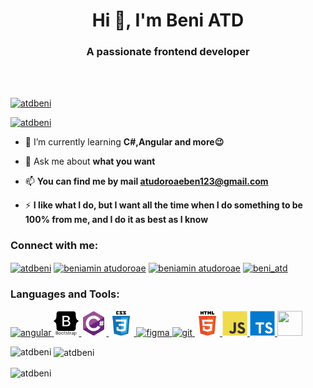 <h1 align="center">Hi 👋, I'm Beni ATD</h1>
<h3 align="center">A passionate frontend developer</h3>
<br><br>
<p align="left"> <a href="https://github.com/ryo-ma/github-profile-trophy"><img src="https://github-profile-trophy.vercel.app/?username=atdbeni" alt="atdbeni" /></a> </p>

<p align="left"> <a href="https://twitter.com/beninenjamin" target="blank"><img src="https://img.shields.io/twitter/follow/atdbeni?logo=twitter&style=for-the-badge" alt="atdbeni" /></a> </p>

- 🌱 I’m currently learning **C#,Angular and more😉**

- 💬 Ask me about **what you want**

- 📫 **You can find me by mail atudoroaeben123@gmail.com**

- ⚡ **I like what I do, but I want all the time when I do something to be 100% from me, and I do it as best as I know**

<h3 align="left">Connect with me:</h3>
<p align="left">
<a href="https://twitter.com/beninenjamin" target="blank"><img align="center" src="https://raw.githubusercontent.com/rahuldkjain/github-profile-readme-generator/master/src/images/icons/Social/twitter.svg" alt="atdbeni" height="30" width="40" /></a>
<a href="https://linkedin.com/in/beniamin-atudoroae-64634326a" target="blank"><img align="center" src="https://raw.githubusercontent.com/rahuldkjain/github-profile-readme-generator/master/src/images/icons/Social/linked-in-alt.svg" alt="beniamin atudoroae" height="30" width="40" /></a>
<a href="https://fb.com/beniamin atudoroae" target="blank"><img align="center" src="https://raw.githubusercontent.com/rahuldkjain/github-profile-readme-generator/master/src/images/icons/Social/facebook.svg" alt="beniamin atudoroae" height="30" width="40" /></a>
<a href="https://instagram.com/beni_atd" target="blank"><img align="center" src="https://raw.githubusercontent.com/rahuldkjain/github-profile-readme-generator/master/src/images/icons/Social/instagram.svg" alt="beni_atd" height="30" width="40" /></a>
</p>

<h3 align="left">Languages and Tools:</h3>
<p align="left"> <a href="https://angular.io" target="_blank" rel="noreferrer"> <img src="https://angular.io/assets/images/logos/angular/angular.svg" alt="angular" width="40" height="40"/> </a> <a href="https://getbootstrap.com" target="_blank" rel="noreferrer"> <img src="https://raw.githubusercontent.com/devicons/devicon/master/icons/bootstrap/bootstrap-plain-wordmark.svg" alt="bootstrap" width="40" height="40"/> </a> <a href="https://www.w3schools.com/cs/" target="_blank" rel="noreferrer"> <img src="https://raw.githubusercontent.com/devicons/devicon/master/icons/csharp/csharp-original.svg" alt="csharp" width="40" height="40"/> </a> <a href="https://www.w3schools.com/css/" target="_blank" rel="noreferrer"> <img src="https://raw.githubusercontent.com/devicons/devicon/master/icons/css3/css3-original-wordmark.svg" alt="css3" width="40" height="40"/> </a> <a href="https://www.figma.com/" target="_blank" rel="noreferrer"> <img src="https://www.vectorlogo.zone/logos/figma/figma-icon.svg" alt="figma" width="40" height="40"/> </a> <a href="https://git-scm.com/" target="_blank" rel="noreferrer"> <img src="https://www.vectorlogo.zone/logos/git-scm/git-scm-icon.svg" alt="git" width="40" height="40"/> </a> <a href="https://www.w3.org/html/" target="_blank" rel="noreferrer"> <img src="https://raw.githubusercontent.com/devicons/devicon/master/icons/html5/html5-original-wordmark.svg" alt="html5" width="40" height="40"/> </a> <a href="https://developer.mozilla.org/en-US/docs/Web/JavaScript" target="_blank" rel="noreferrer"> <img src="https://raw.githubusercontent.com/devicons/devicon/master/icons/javascript/javascript-original.svg" alt="javascript" width="40" height="40"/> </a> <a href="https://www.typescriptlang.org/" target="_blank" rel="noreferrer"> <img src="https://raw.githubusercontent.com/devicons/devicon/master/icons/typescript/typescript-original.svg" alt="typescript" width="40" height="40"/> </a><a href="https://helpx.adobe.com/ro/support/xd.html"><img src="https://upload.wikimedia.org/wikipedia/commons/thumb/c/c2/Adobe_XD_CC_icon.svg/2101px-Adobe_XD_CC_icon.svg.png" alt"adobeXD" width="40" height="40"></a></p>

<p><img align="left" src="https://github-readme-stats.vercel.app/api/top-langs?username=atdbeni&show_icons=true&locale=en&layout=compact" alt="atdbeni" /></p>

<p>&nbsp;<img align="center" src="https://github-readme-stats.vercel.app/api?username=atdbeni&show_icons=true&locale=en" alt="atdbeni" /></p>

<p><img align="center" src="https://github-readme-streak-stats.herokuapp.com/?user=atdbeni&" alt="atdbeni" /></p>
